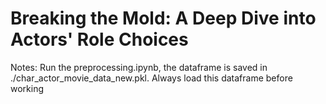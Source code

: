 # Breaking the Mold: A Deep Dive into Actors' Role Choices

Notes: Run the preprocessing.ipynb, the dataframe is saved in ./char_actor_movie_data_new.pkl. Always load this dataframe before working



